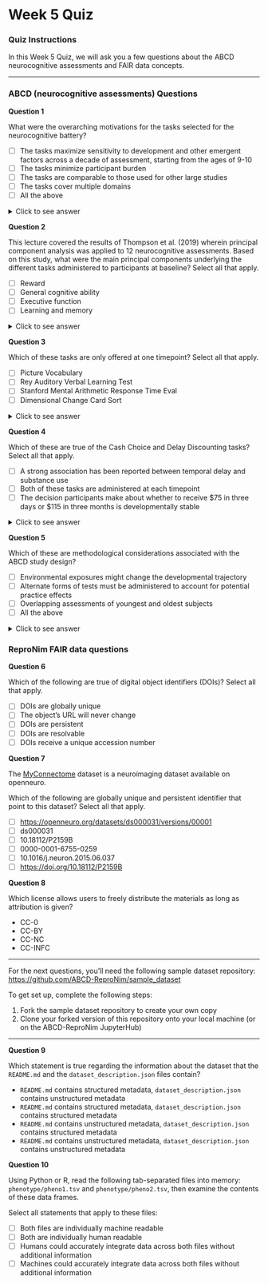 # Week 5 Quiz

### Quiz Instructions

In this Week 5 Quiz, we will ask you a few questions about the ABCD neurocognitive assessments and FAIR data concepts.

***

### ABCD (neurocognitive assessments) Questions

**Question 1**

 What were the overarching motivations for the tasks selected for the neurocognitive battery?

 - [ ] The tasks maximize sensitivity to development and other emergent factors across a decade of assessment, starting from the ages of 9-10 
 - [ ] The tasks minimize participant burden 
 - [ ] The tasks are comparable to those used for other large studies 
 - [ ] The tasks cover multiple domains
 - [ ] All the above

<details>
<summary>Click to see answer</summary>

All the above

***

</details>

**Question 2**

This lecture covered the results of Thompson et al. (2019) wherein principal component analysis was applied to 12 neurocognitive assessments. Based on this study, what were the main principal components underlying the different tasks administered to participants at baseline? Select all that apply.

- [ ] Reward 
- [ ] General cognitive ability
- [ ] Executive function
- [ ] Learning and memory

<details>
<summary>Click to see answer</summary>

General cognitive ability

Executive function

Learning and memory

***

</details>

**Question 3**

Which of these tasks are only offered at one timepoint? Select all that apply.

- [ ] Picture Vocabulary
- [ ] Rey Auditory Verbal Learning Test
- [ ] Stanford Mental Arithmetic Response Time Eval
- [ ] Dimensional Change Card Sort

<details>
<summary>Click to see answer</summary>

Stanford Mental Arithmetic Response Time Eval

Dimensional Change Card Sort

***

</details>

**Question 4**

Which of these are true of the Cash Choice and Delay Discounting tasks? Select all that apply.

- [ ] A strong association has been reported between temporal delay and substance use 
- [ ] Both of these tasks are administered at each timepoint
- [ ] The decision participants make about whether to receive $75 in three days or $115 in three months is developmentally stable

<details>
<summary>Click to see answer</summary>

A strong association has been reported between temporal delay and substance use

The decision participants make about whether to receive $75 in three days or $115 in three months is developmentally stable

***

</details>

**Question 5**

Which of these are methodological considerations associated with the ABCD study design? 

- [ ] Environmental exposures might change the developmental trajectory
- [ ] Alternate forms of tests must be administered to account for potential practice effects
- [ ] Overlapping assessments of youngest and oldest subjects
- [ ] All the above

<details>
<summary>Click to see answer</summary>

All the above

***

</details>

### ReproNim FAIR data questions

**Question 6**

Which of the following are true of digital object identifiers (DOIs)? Select all that apply.

- [ ] DOIs are globally unique
- [ ] The object’s URL will never change
- [ ] DOIs are persistent
- [ ] DOIs are resolvable
- [ ] DOIs receive a unique accession number

**Question 7**

The [MyConnectome](https://openneuro.org/datasets/ds000031/versions/00001) dataset is a neuroimaging dataset available on openneuro.

Which of the following are globally unique and persistent identifier that point to this dataset? Select all that apply.

- [ ] https://openneuro.org/datasets/ds000031/versions/00001
- [ ] ds000031
- [ ] 10.18112/P2159B
- [ ] 0000-0001-6755-0259
- [ ] 10.1016/j.neuron.2015.06.037
- [ ] https://doi.org/10.18112/P2159B

**Question 8**

 Which license allows users to freely distribute the materials as long as attribution is given?

 - CC-0
 - CC-BY
 - CC-NC
 - CC-INFC

***
For the next questions, you’ll need the following sample dataset repository: https://github.com/ABCD-ReproNim/sample_dataset

To get set up, complete the following steps:
1. Fork the sample dataset repository to create your own copy
2. Clone your forked version of this repository onto your local machine (or on the ABCD-ReproNim JupyterHub)

***

**Question 9**

Which statement is true regarding the information about the dataset that the `README.md` and the `dataset_description.json` files contain?

- `README.md` contains structured metadata, `dataset_description.json` contains unstructured metadata
- `README.md` contains structured metadata, `dataset_description.json` contains structured metadata
- `README.md` contains unstructured metadata, `dataset_description.json` contains structured metadata
- `README.md` contains unstructured metadata, `dataset_description.json` contains unstructured metadata

**Question 10**

Using Python or R, read the following tab-separated files into memory: `phenotype/pheno1.tsv` and `phenotype/pheno2.tsv`, then examine the contents of these data frames.

Select all statements that apply to these files:

- [ ] Both files are individually machine readable
- [ ] Both are individually human readable
- [ ] Humans could accurately integrate data across both files without additional information
- [ ] Machines could accurately integrate data across both files without additional information